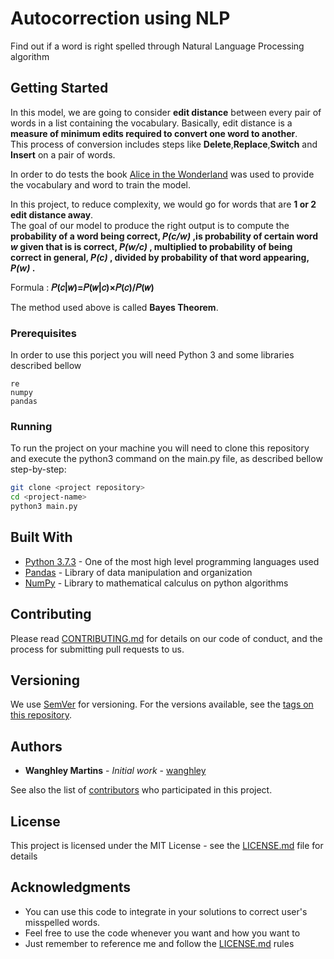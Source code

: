 # Autocorrection using NLP

Find out if a word is right spelled through Natural Language Processing algorithm

## Getting Started

In this model, we are going to consider **edit distance** between every pair of words in a list containing the vocabulary. Basically, edit distance is a **measure of minimum edits required to convert one word to another**.  
This process of conversion includes steps like **Delete**,**Replace**,**Switch** and **Insert** on a pair of words. 

In order to do tests the book [Alice in the Wonderland](alice_in_wonderland.txt) was used to provide the vocabulary and word to train the model.

In this project, to reduce complexity, we would go for words that are **1 or 2 edit distance away**.  
The goal of our model to produce the right output is to compute the **probability of a word being correct, _P(c/w)_ ,is probability of certain word _w_ given that is is correct, _P(w/c)_ , multiplied to probability of being correct in general, _P(c)_ , divided by probability of that word appearing, _P(w)_ .**

Formula : **𝑃(𝑐|𝑤)=𝑃(𝑤|𝑐)×𝑃(𝑐)/𝑃(𝑤)**

The method used above is called **Bayes Theorem**.

### Prerequisites

In order to use this porject you will need Python 3 and some libraries described bellow

```
re
numpy
pandas
```

### Running
To run the project on your machine you will need to clone this repository and execute the python3 command on the main.py file, as described bellow step-by-step:

```bash
git clone <project repository>
cd <project-name>
python3 main.py
```


## Built With

* [Python 3.7.3](https://www.python.org/) - One of the most high level programming languages used
* [Pandas](https://pandas.pydata.org/) - Library of data manipulation and organization
* [NumPy](https://numpy.org/) - Library to mathematical calculus on python algorithms

## Contributing

Please read [CONTRIBUTING.md](https://gist.github.com/Wanghley/8d237a5e568b4e3149c0166dd010e375) for details on our code of conduct, and the process for submitting pull requests to us.

## Versioning

We use [SemVer](http://semver.org/) for versioning. For the versions available, see the [tags on this repository](#). 

## Authors

* **Wanghley Martins** - *Initial work* - [wanghley](https://github.com/wanghley)

See also the list of [contributors](https://github.com/your/project/contributors) who participated in this project.

## License

This project is licensed under the MIT License - see the [LICENSE.md](LICENSE.md) file for details

## Acknowledgments

* You can use this code to integrate in your solutions to correct user's misspelled words.
* Feel free to use the code whenever you want and how you want to
* Just remember to reference me and follow the [LICENSE.md](LICENSE.md) rules